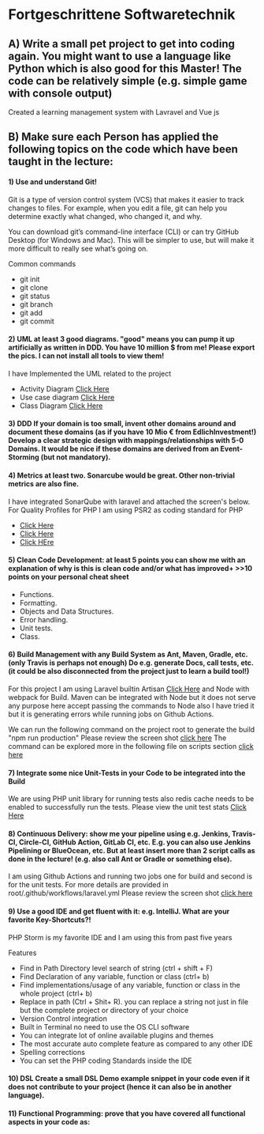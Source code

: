 # Fortgeschrittene Softwaretechnik

## A) Write a small pet project to get into coding again. You might want to use a language like Python which is also good for this Master! The code can be relatively simple (e.g. simple game with console output)

Created a learning management system with Lavravel and Vue js  

## B) Make sure each Person has applied the following topics on the code which have been taught in the lecture:
 #### 1) Use and understand Git!
 
Git is a type of version control system (VCS) that makes it easier to track changes to files. For example, when you edit a file, git can help you determine exactly what changed, who changed it, and why.

You can download git’s command-line interface (CLI) or can try GitHub Desktop (for Windows and Mac). This will be simpler to use, but will make it more difficult to really see what’s going on.

Common commands
 - git init
 - git clone 
 - git status
 - git branch <new-branch-name>
 - git add <files>
 - git commit


####  2) UML at least 3 good diagrams. "good" means you can pump it up artificially as written in DDD. You have 10 million $ from me! Please export the pics. I can not install all tools to view them!
I have Implemented the UML related to the project

- Activity Diagram [Click Here](https://github.com/mohsinhassan618/LMS-for-Advanced-Software-Engineering/blob/main/extra/Activity%20Daigram.png) 
- Use case diagram [Click Here](https://github.com/mohsinhassan618/LMS-for-Advanced-Software-Engineering/blob/main/extra/Usecase%20Workspace.png)
- Class Diagram [Click Here](https://github.com/mohsinhassan618/LMS-for-Advanced-Software-Engineering/blob/main/extra/Class%20UML.png) 


####  3) DDD If your domain is too small, invent other domains around and document these domains (as if you have 10 Mio € from EdlichInvestment!) Develop a clear strategic design with mappings/relationships with 5-0 Domains. It would be nice if these domains are derived from an Event-Storming (but not mandatory). 


#### 4) Metrics at least two. Sonarcube would be great. Other non-trivial metrics are also fine.

I have integrated SonarQube with laravel and attached the screen's below. For Quality Profiles for PHP I am using PSR2 as coding standard for PHP 
 

- [Click Here](https://github.com/mohsinhassan618/LMS-for-Advanced-Software-Engineering/blob/main/extra/Sonar.png)
- [Click Here](https://github.com/mohsinhassan618/LMS-for-Advanced-Software-Engineering/blob/main/extra/Sonar%20Project%20Overview.png) 
- [Click HEre](https://github.com/mohsinhassan618/LMS-for-Advanced-Software-Engineering/blob/main/extra/Quality%20Profiles.png)


#### 5) Clean Code Development: at least 5 points you can show me with an explanation of why is this is clean code and/or what has improved+ >>10 points on your personal cheat sheet

 - Functions.
 - Formatting.
 - Objects and Data Structures.
 - Error handling.
 - Unit tests.
 - Class.


#### 6) Build Management with any Build System as Ant, Maven, Gradle, etc. (only Travis is perhaps not enough) Do e.g. generate Docs, call tests, etc. (it could be also disconnected from the project just to learn a build tool!)

For this project I am using Laravel builtin Artisan [Click Here](https://laravel.com/docs/8.x/artisan#introduction) and 
Node with webpack for Build. Maven can be integrated with Node but it does not serve any purpose here accept passing the commands to Node also I have tried it but it is generating errors while running jobs on Github Actions.   

We can run the following command on the project root to generate the build "npm run production"
Please review the screen shot [click here](https://github.com/mohsinhassan618/LMS-for-Advanced-Software-Engineering/blob/main/extra/npm%20Build.png)
The command can be explored more in the following file on scripts section [click here](https://github.com/mohsinhassan618/LMS-for-Advanced-Software-Engineering/blob/main/package.json) 

####  7) Integrate some nice Unit-Tests in your Code to be integrated into the Build
We are using PHP unit library for running tests also redis cache needs to be enabled to successfully run the tests.
Please view the unit test stats [Click Here](https://github.com/mohsinhassan618/LMS-for-Advanced-Software-Engineering/blob/main/extra/Unit%20tests.png)


####  8) Continuous Delivery: show me your pipeline using e.g. Jenkins, Travis-CI, Circle-CI, GitHub Action, GitLab CI, etc. E.g. you can also use Jenkins Pipelining or BlueOcean, etc. But at least insert more than 2 script calls as done in the lecture! (e.g. also call Ant or Gradle or something else).
I am using Github Actions and running two jobs one for build and second is for the unit tests. For more details are provided in root/.github/workflows/laravel.yml
Please review the screen shot [click here](https://github.com/mohsinhassan618/LMS-for-Advanced-Software-Engineering/blob/main/extra/CI%20CD.png) 

####  9) Use a good IDE and get fluent with it: e.g. IntelliJ. What are your favorite Key-Shortcuts?!

PHP Storm is my favorite IDE and I am using this from past five years 

Features 

-  Find in Path Directory level search of string  (ctrl + shift + F)
-  Find Declaration of any variable, function or class (ctrl+ b) 
-  Find implementations/usage of any variable, function or class in the whole project (ctrl+ b)
-  Replace in path (Ctrl + Shit+ R). you can replace a string not just in file but the complete project or directory of your choice  
-  Version Control integration 
-  Built in Terminal no need to use the OS CLI software
-  You can integrate lot of online available plugins and themes
-  The most accurate auto complete feature as compared to any other IDE
-  Spelling corrections
-  You can set the PHP coding Standards inside the IDE  

####  10) DSL Create a small DSL Demo example snippet in your code even if it does not contribute to your project (hence it can also be in another language).

#### 11) Functional Programming: prove that you have covered all functional aspects in your code as:

#
